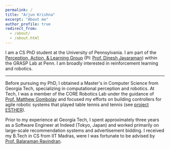 ```yaml
---
permalink: /
title: "Arjun Krishna"
excerpt: "About me"
author_profile: true
redirect_from: 
  - /about/
  - /about.html
---
```


I am a CS PhD student at the University of Pennsylvania. I am part of the [Perception, Action, & Learning Group](https://www.grasp.upenn.edu/research-groups/perception-action-learning-group/) (PI: [Prof. Dinesh Jayaraman](https://www.seas.upenn.edu/~dineshj/)) within the GRASP Lab at Penn. I am broadly interested in reinforcement learning and robotics.

----

Before pursuing my PhD, I obtained a Master's in Computer Science from Georgia Tech, specializing in computational perception and robotics. At Tech, I was a member of the CORE Robotics Lab under the guidance of [Prof. Matthew Gombolay](https://sites.gatech.edu/matthew-gombolay/) and focused my efforts on building controllers for agile robotic systems that played table tennis and tennis (see [project ESTHER](https://www.youtube.com/watch?v=plUktbRLfQw)).

Prior to my experience at Georgia Tech, I spent approximately three years as a Software Engineer at Indeed (Tokyo, Japan) and worked primarily on large-scale recommendation systems and advertisement bidding. I received my B.Tech in CS from IIT Madras, were I was fortunate to be advised by [Prof. Balaraman Ravindran](https://cse.iitm.ac.in/~ravi/).

